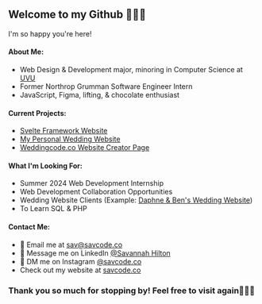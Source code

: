 ## Welcome to my Github 👋🏻🤓
I'm so happy you're here!

#### About Me:
- Web Design & Development major, minoring in Computer Science at [UVU](https://www.uvu.edu/)
- Former Northrop Grumman Software Engineer Intern
- JavaScript, Figma, lifting, & chocolate enthusiast

#### Current Projects:
- [Svelte Framework Website](https://dwdd3770.vercel.app/)
- [My Personal Wedding Website](https://weddingcode.co/preston-savannah/)
- [Weddingcode.co Website Creator Page](https://www.figma.com/file/AqO3zC0OngrydXADkeFxNN/weddingcode.co-Site-Design?type=design&node-id=0%3A1&mode=design&t=pE2gJqZPSUQFA7w7-1)

#### What I'm Looking For:
- Summer 2024 Web Development Internship
- Web Development Collaboration Opportunities
- Wedding Website Clients (Example: [Daphne & Ben's Wedding Website](https://weddingcode.co/ben-daphne/index.html?nocache=1))
- To Learn SQL & PHP

#### Contact Me:
- 📩 Email me at [sav@savcode.co](mailto:sav@savcode.co)
- 📲 Message me on LinkedIn [@Savannah Hilton](https://www.linkedin.com/in/savannah-hilton/)
- 💬 DM me on Instagram [@savcode.co](https://www.instagram.com/savcode.co/)
- Check out my website at [savcode.co](savcode.co)

### Thank you so much for stopping by! Feel free to visit again🙋🏻‍♀️
